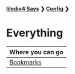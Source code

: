 
**[liledix4 Says](../../README.md) ❯ [Config](Config/index.md) ❯**
# Everything

| Where you can go          |
| :------------------------ |
| [Bookmarks](Bookmarks.md) |

